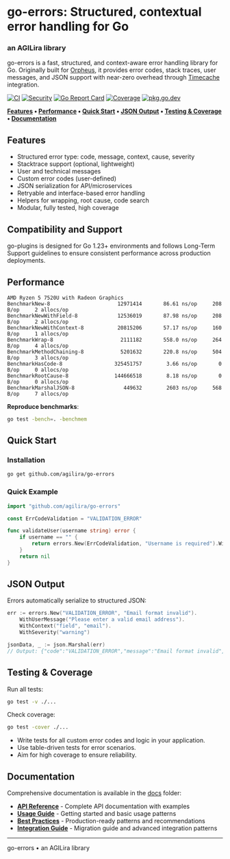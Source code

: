 # go-errors: Structured, contextual error handling for Go
### an AGILira library

go-errors is a fast, structured, and context-aware error handling library for Go.
Originally built for [Orpheus](https://github.com/agilira/orpheus), it provides error codes, stack traces, user messages, and JSON support with near-zero overhead through [Timecache](https://github.com/agilira/go-timecache) integration.

[![CI](https://github.com/agilira/go-errors/actions/workflows/ci.yml/badge.svg)](https://github.com/agilira/go-errors/actions/workflows/ci.yml)
[![Security](https://img.shields.io/badge/Security-gosec-brightgreen)](https://github.com/agilira/go-errors/actions/workflows/ci.yml)
[![Go Report Card](https://goreportcard.com/badge/github.com/agilira/go-errors?v=2)](https://goreportcard.com/report/github.com/agilira/go-errors)
[![Coverage](https://codecov.io/gh/agilira/go-errors/branch/main/graph/badge.svg)](https://codecov.io/gh/agilira/go-errors)
[![pkg.go.dev](https://pkg.go.dev/badge/github.com/agilira/go-errors.svg)](https://pkg.go.dev/github.com/agilira/go-errors)

**[Features](#features) • [Performance](#performance) • [Quick Start](#quick-start) • [JSON Output](#json-output) • [Testing & Coverage](#testing--coverage) • [Documentation](#documentation)**

## Features
- Structured error type: code, message, context, cause, severity
- Stacktrace support (optional, lightweight)
- User and technical messages
- Custom error codes (user-defined)
- JSON serialization for API/microservices
- Retryable and interface-based error handling
- Helpers for wrapping, root cause, code search
- Modular, fully tested, high coverage

## Compatibility and Support

go-plugins is designed for Go 1.23+ environments and follows Long-Term Support guidelines to ensure consistent performance across production deployments.

## Performance

```
AMD Ryzen 5 7520U with Radeon Graphics
BenchmarkNew-8                      12971414       86.61 ns/op     208 B/op     2 allocs/op
BenchmarkNewWithField-8             12536019       87.98 ns/op     208 B/op     2 allocs/op
BenchmarkNewWithContext-8           20815206       57.17 ns/op     160 B/op     1 allocs/op
BenchmarkWrap-8                      2111182       558.0 ns/op     264 B/op     4 allocs/op
BenchmarkMethodChaining-8            5201632       220.8 ns/op     504 B/op     3 allocs/op
BenchmarkHasCode-8                 325451757        3.66 ns/op       0 B/op     0 allocs/op
BenchmarkRootCause-8               144666518        8.18 ns/op       0 B/op     0 allocs/op
BenchmarkMarshalJSON-8                449632        2603 ns/op     568 B/op     7 allocs/op
```

**Reproduce benchmarks**:
```bash
go test -bench=. -benchmem
```

## Quick Start

### Installation

```sh
go get github.com/agilira/go-errors
```

### Quick Example
```go
import "github.com/agilira/go-errors"

const ErrCodeValidation = "VALIDATION_ERROR"

func validateUser(username string) error {
    if username == "" {
        return errors.New(ErrCodeValidation, "Username is required").WithUserMessage("Please enter a username.")
    }
    return nil
}
```

## JSON Output
Errors automatically serialize to structured JSON:
```go
err := errors.New("VALIDATION_ERROR", "Email format invalid").
    WithUserMessage("Please enter a valid email address").
    WithContext("field", "email").
    WithSeverity("warning")

jsonData, _ := json.Marshal(err)
// Output: {"code":"VALIDATION_ERROR","message":"Email format invalid","user_msg":"Please enter a valid email address","context":{"field":"email"},"severity":"warning","timestamp":"2025-01-27T10:30:00Z",...}
```

## Testing & Coverage
Run all tests:
```sh
go test -v ./...
```
Check coverage:
```sh
go test -cover ./...
```
- Write tests for all custom error codes and logic in your application.
- Use table-driven tests for error scenarios.
- Aim for high coverage to ensure reliability.

## Documentation

Comprehensive documentation is available in the [docs](./docs/) folder:

- **[API Reference](./docs/api.md)** - Complete API documentation with examples
- **[Usage Guide](./docs/usage.md)** - Getting started and basic usage patterns
- **[Best Practices](./docs/best-practices.md)** - Production-ready patterns and recommendations
- **[Integration Guide](./docs/integration.md)** - Migration guide and advanced integration patterns

---

go-errors • an AGILira library
